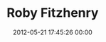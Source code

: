 ---
title: "Roby Fitzhenry"
date: 2012-05-21 17:45:26 00:00
permalink: /robyfitzhenry
twitter: "robyfitzhenry"
likes: [69,67,33]
id: 560
gravatar: "http://www.gravatar.com/avatar/26157a680333dbc1c32490fe971c2ec1"
---